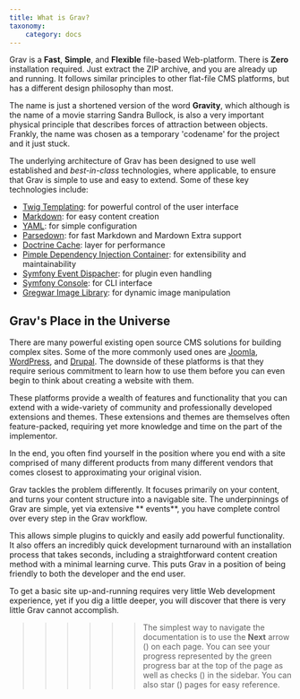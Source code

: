 ```yaml
---
title: What is Grav?
taxonomy:
    category: docs
---
```


Grav is a **Fast**, **Simple**, and **Flexible** file-based Web-platform.  There is **Zero** installation required.  Just extract the ZIP archive, and you are already up and running.  It follows similar principles to other flat-file CMS platforms, but has a different design philosophy than most.

The name is just a shortened version of the word **Gravity**, which although is the name of a movie starring Sandra Bullock, is also a very important physical principle that describes forces of attraction between objects. Frankly, the name was chosen as a temporary 'codename' for the project and it just stuck.

The underlying architecture of Grav has been designed to use well established and _best-in-class_ technologies, where applicable, to ensure that Grav is simple to use and easy to extend. Some of these key technologies include:

* [Twig Templating](http://twig.sensiolabs.org/): for powerful control of the user interface
* [Markdown](http://en.wikipedia.org/wiki/Markdown): for easy content creation
* [YAML](http://yaml.org): for simple configuration 
* [Parsedown](http://parsedown.org/): for fast Markdown and Mardown Extra support
* [Doctrine Cache](http://docs.doctrine-project.org/en/2.0.x/reference/caching.html): layer for performance
* [Pimple Dependency Injection Container](http://pimple.sensiolabs.org/): for extensibility and maintainability
* [Symfony Event Dispacher](http://symfony.com/doc/current/components/event_dispatcher/introduction.html): for plugin even handling
* [Symfony Console](http://symfony.com/doc/current/components/console/introduction.html): for CLI interface
* [Gregwar Image Library](https://github.com/Gregwar/Image): for dynamic image manipulation

## Grav's Place in the Universe

There are many powerful existing open source CMS solutions for building complex sites.  Some of the more commonly used ones are [Joomla][joomla], [WordPress][wordpress], and [Drupal][drupal]. The downside of these platforms is that they require serious commitment to learn how to use them before you can even begin to think about creating a website with them.  

These platforms provide a wealth of features and functionality that you can extend with a wide-variety of community and professionally developed extensions and themes.  These extensions and themes are themselves often feature-packed, requiring yet more knowledge and time on the part of the implementor.  

In the end, you often find yourself in the position where you end with a site comprised of many different products from many different vendors that comes closest to approximating your original vision.

Grav tackles the problem differently.  It focuses primarily on your content, and turns your content structure into a navigable site.  The underpinnings of Grav are simple, yet via extensive ** events**, you have complete control over every step in the Grav workflow.  

This allows simple plugins to quickly and easily add powerful functionality. It also offers an incredibly quick development turnaround with an installation process that takes seconds, including a straightforward content creation method with a minimal learning curve. This puts Grav in a position of being friendly to both the developer and the end user.

To get a basic site up-and-running requires very little Web development experience, yet if you dig a little deeper, you will discover that there is very little Grav cannot accomplish.

>>>>>> The simplest way to navigate the documentation is to use the **Next** arrow (<i class="icon-right-open"></i>) on each page. You can see your progress represented by the green progress bar at the top of the page as well as checks (<i class="icon-check"></i>) in the sidebar.  You can also star (<i class="icon-star"></i>) pages for easy reference.

[joomla]: http://joomla.org
[wordpress]: http://wordpress.org
[drupal]: http://drupal.org

